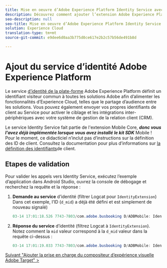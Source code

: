 ```yaml
---
title: Mise en oeuvre d’Adobe Experience Platform Identity Service avec lancement
description: Découvrez comment ajouter l’extension Adobe Experience Platform Identity Service et utiliser l’action Définir les ID de client pour collecter les ID de client. Cette leçon fait partie du didacticiel Mise en oeuvre d’Experience Cloud dans les applications mobiles Android.
seo-description: null
seo-title: Mise en oeuvre d’Adobe Experience Platform Identity Service avec lancement
solution: Experience Cloud
translation-type: tm+mt
source-git-commit: e9dee6d0aa3b775d0ce617e2b2c57b56de491b8d

---
```



# Ajout du service d’identité Adobe Experience Platform

Le service [d’identité de la plate-forme](https://docs.adobe.com/content/help/en/id-service/using/home.html) Adobe Experience Platform définit un identifiant visiteur commun à toutes les solutions Adobe afin d’alimenter les fonctionnalités d’Experience Cloud, telles que le partage d’audience entre les solutions.  Vous pouvez également envoyer vos propres identifiants de client au Service pour activer le ciblage et les intégrations inter-périphériques avec votre système de gestion de la relation client (CRM).

Le service Identity Service fait partie de l'extension Mobile Core, ***donc vous l'avez déjà implémentée lorsque vous avez installé le kit SDK*** Mobile ! Pour le moment, ce didacticiel n’inclut pas d’instructions sur la définition des ID de client. Consultez la documentation pour plus d’informations sur [la définition des identifiants](https://aep-sdks.gitbook.io/docs/using-mobile-extensions/mobile-core/identity/identity-api-reference)de client.

## Etapes de validation

Pour valider les appels vers Identity Service, exécutez l’exemple d’application dans Android Studio, ouvrez la console de débogage et recherchez la requête et la réponse :

1. **Demande au service** d’identité (filtrer Logcat pour `IdentityExtension`) Dans cet exemple, l’ID (`d_mid`) a déjà été défini et est simplement de nouveau signalé)

   ```java
   03-14 17:01:18.526 7743-7803/com.adobe.busbooking D/ADBMobile: IdentityExtension - Sending request (https://dpm.demdex.net/id?d_mid=59651426340521082405908216148091920022&d_ver=2&d_orgid=7ABB3E6A5A7491460A495D61%40AdobeOrg)
   ```

1. **Réponse du service** d’identité (filtrez Logcat à `IdentityExtension`). Notez comment la `mid` valeur correspond à la `d_mid` valeur dans la requête ci-dessus :

   ```java
   03-14 17:01:19.033 7743-7803/com.adobe.busbooking D/ADBMobile: IdentityExtension - Received ID response (mid: 59651426340521082405908216148091920022, blob: j8Odv6LonN4r3an7LhD3WZrU1bUpAkFkkiY1ncBR96t2PTI, hint: 9, ttl: 604800
   ```

[Suivant "Ajouter la prise en charge du compositeur d’expérience visuelle Adobe Target" &gt;](target-vec.md)
